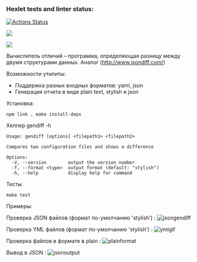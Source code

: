 ### Hexlet tests and linter status:
[![Actions Status](https://github.com/qqqrqq/frontend-project-lvl2/workflows/hexlet-check/badge.svg)](https://github.com/qqqrqq/frontend-project-lvl2/actions)

<a href="https://codeclimate.com/github/qqqrqq/frontend-project-lvl2/maintainability"><img src="https://api.codeclimate.com/v1/badges/9fff76ae12a7da21befd/maintainability" /></a>

<a href="https://codeclimate.com/github/qqqrqq/frontend-project-lvl2/test_coverage"><img src="https://api.codeclimate.com/v1/badges/9fff76ae12a7da21befd/test_coverage" /></a>

Вычислитель отличий – программа, определяющая разницу между двумя структурами данных. Аналог (http://www.jsondiff.com/) 

Возможности утилиты:
- Поддержка разных входных форматов: yaml, json
- Генерация отчета в виде plain text, stylish и json

Установка:
```
npm link , make install-deps
```

Хелпер gendiff -h
```
Usage: gendiff [options] <filepath1> <filepath2>

Compares two configuration files and shows a difference

Options:
  -V, --version        output the version number
  -f, --format <type>  output format (default: "stylish")
  -h, --help           display help for command
```

Тесты 
```
make test
```

Примеры:

Проверка JSON файлов (формат по-умолчанию 'stylish')                      :
![jsongendiff](https://user-images.githubusercontent.com/107568622/178847921-48fcd792-9caa-44d5-abc6-f42f06570b70.gif)

Проверка YML файлов (формат по-умолчанию 'stylish')                       :
![ymlgif](https://user-images.githubusercontent.com/107568622/178847949-23039ceb-8bc6-4bbe-8832-7434dd386989.gif)

Проверка файлов в формате в plain                                         :
![plainformat](https://user-images.githubusercontent.com/107568622/178847974-58cd9e0c-8683-42d1-ab6b-bd8ac9b01844.gif)

Вывод в JSON                                                              :
![jsonoutput](https://user-images.githubusercontent.com/107568622/178848039-c1701ed4-42e0-4e73-9caf-181786f6c765.gif)



